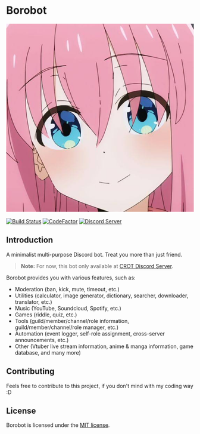 # Borobot

![Borobot](/src/assets/images/borobot.jpeg)

[![Build Status](https://github.com/RezkyRizaldi/borobot/actions/workflows/lint.yml/badge.svg)](https://github.com/RezkyRizaldi/borobot/actions)
[![CodeFactor](https://www.codefactor.io/repository/github/rezkyrizaldi/borobot/badge)](https://www.codefactor.io/repository/github/rezkyrizaldi/borobot)
[![Discord Server](https://discordapp.com/api/guilds/791708642813411358/widget.png?style=shield)](https://discord.gg/DT63KwmTKn)

## Introduction

A minimalist multi-purpose Discord bot. Treat you more than just friend.

> **Note:** For now, this bot only available at [CROT Discord Server](https://discord.gg/DT63KwmTKn).

Borobot provides you with various features, such as:

- Moderation (ban, kick, mute, timeout, etc.)
- Utilities (calculator, image generator, dictionary, searcher, downloader, translator, etc.)
- Music (YouTube, Soundcloud, Spotify, etc.)
- Games (riddle, quiz, etc.)
- Tools (guild/member/channel/role information, guild/member/channel/role manager, etc.)
- Automation (event logger, self-role assignment, cross-server announcements, etc.)
- Other (Vtuber live stream information, anime & manga information, game database, and many more)

## Contributing

Feels free to contribute to this project, if you don't mind with my coding way :D

## License

Borobot is licensed under the [MIT license](https://github.com/RezkyRizaldi/borobot/blob/main/LICENSE).
